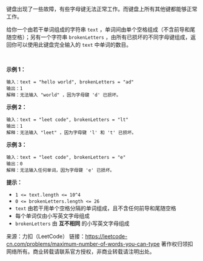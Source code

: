 键盘出现了一些故障，有些字母键无法正常工作。而键盘上所有其他键都能够正常工作。

给你一个由若干单词组成的字符串 ```text``` ，单词间由单个空格组成（不含前导和尾随空格）；另有一个字符串 ```brokenLetters``` ，由所有已损坏的不同字母键组成，返回你可以使用此键盘完全输入的 ```text``` 中单词的数目。

 

**示例 1：**
```
输入：text = "hello world", brokenLetters = "ad"
输出：1
解释：无法输入 "world" ，因为字母键 'd' 已损坏。
```
**示例 2：**
```
输入：text = "leet code", brokenLetters = "lt"
输出：1
解释：无法输入 "leet" ，因为字母键 'l' 和 't' 已损坏。
```
**示例 3：**
```
输入：text = "leet code", brokenLetters = "e"
输出：0
解释：无法输入任何单词，因为字母键 'e' 已损坏。
```

**提示：**

* ```1 <= text.length <= 10^4```
* ```0 <= brokenLetters.length <= 26```
* ```text``` 由若干用单个空格分隔的单词组成，且不含任何前导和尾随空格
* 每个单词仅由小写英文字母组成
* ```brokenLetters``` 由 **互不相同** 的小写英文字母组成

来源：力扣（LeetCode）
链接：https://leetcode-cn.com/problems/maximum-number-of-words-you-can-type
著作权归领扣网络所有。商业转载请联系官方授权，非商业转载请注明出处。